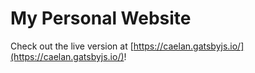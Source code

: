 # My Personal Website

Check out the live version at [https://caelan.gatsbyjs.io/](https://caelan.gatsbyjs.io/)!
